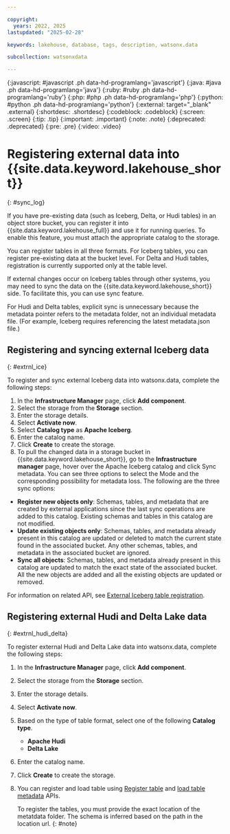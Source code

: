 ```yaml
---

copyright:
  years: 2022, 2025
lastupdated: "2025-02-28"

keywords: lakehouse, database, tags, description, watsonx.data

subcollection: watsonxdata

---
```


{:javascript: #javascript .ph data-hd-programlang='javascript'}
{:java: #java .ph data-hd-programlang='java'}
{:ruby: #ruby .ph data-hd-programlang='ruby'}
{:php: #php .ph data-hd-programlang='php'}
{:python: #python .ph data-hd-programlang='python'}
{:external: target="_blank" .external}
{:shortdesc: .shortdesc}
{:codeblock: .codeblock}
{:screen: .screen}
{:tip: .tip}
{:important: .important}
{:note: .note}
{:deprecated: .deprecated}
{:pre: .pre}
{:video: .video}

# Registering external data into {{site.data.keyword.lakehouse_short}}
{: #sync_log}

If you have pre-existing data (such as Iceberg, Delta, or Hudi tables) in an object store bucket, you can register it into {{site.data.keyword.lakehouse_full}} and use it for running queries. To enable this feature, you must attach the appropriate catalog to the storage.

You can register tables in all three formats. For Iceberg tables, you can register pre-existing data at the bucket level. For Delta and Hudi tables, registration is currently supported only at the table level.

If external changes occur on Iceberg tables through other systems, you may need to sync the data on the {{site.data.keyword.lakehouse_short}} side. To facilitate this, you can use sync feature.

For Hudi and Delta tables, explicit sync is unnecessary because the metadata pointer refers to the metadata folder, not an individual metadata file. (For example, Iceberg requires referencing the latest metadata.json file.)


## Registering and syncing external Iceberg data
{: #extrnl_ice}

To register and sync external Iceberg data into watsonx.data, complete the following steps:

1. In the **Infrastructure Manager** page, click **Add component**.
2. Select the storage from the **Storage** section.
3. Enter the storage details.
3. Select **Activate now**.
4. Select **Catalog type** as **Apache Iceberg**.
5. Enter the catalog name.
6. Click **Create** to create the storage.
7. To pull the changed data in a storage bucket in {{site.data.keyword.lakehouse_short}}, go to the **Infrastructure manager** page, hover over the Apache Iceberg catalog and click Sync metadata. You can see three options to select the Mode and the corresponding possibility for metadata loss. The following are the three sync options:

* **Register new objects only**: Schemas, tables, and metadata that are created by external applications since the last sync operations are added to this catalog. Existing schemas and tables in this catalog are not modified.
* **Update existing objects only**: Schemas, tables, and metadata already present in this catalog are updated or deleted to match the current state found in the associated bucket. Any other schemas, tables, and metadata in the associated bucket are ignored.
* **Sync all objects**: Schemas, tables, and metadata already present in this catalog are updated to match the exact state of the associated bucket. All the new objects are added and all the existing objects are updated or removed.

For information on related API, see [External Iceberg table registration](https://cloud.ibm.com/apidocs/watsonxdata-software#update-sync-catalog).

## Registering external Hudi and Delta Lake data
{: #extrnl_hudi_delta}

To register external Hudi and Delta Lake data into watsonx.data, complete the following steps:

1. In the **Infrastructure Manager** page, click **Add component**.
2. Select the storage from the **Storage** section.
3. Enter the storage details.
3. Select **Activate now**.
4. Based on the type of table format, select one of the following **Catalog type**.

   - **Apache Hudi**
   - **Delta Lake**

5. Enter the catalog name.
6. Click **Create** to create the storage.
7. You can register and load table using [Register table](https://cloud.ibm.com/apidocs/watsonxdata-software#register-table) and [load table metadata](https://cloud.ibm.com/apidocs/watsonxdata-software#load-table) APIs.

   To register the tables, you must provide the exact location of the metatdata folder. The schema is inferred based on the path in the location url.
   {: #note}
